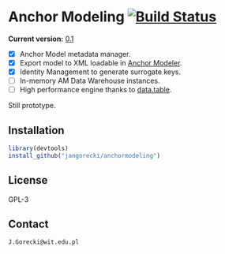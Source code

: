 # Anchor Modeling [![Build Status](https://travis-ci.org/jangorecki/anchormodeling.svg?branch=master)](https://travis-ci.org/jangorecki/anchormodeling)

**Current version:** [0.1](NEWS.md)  

- [x] Anchor Model metadata manager.  
- [x] Export model to XML loadable in [Anchor Modeler](roenbaeck.github.io/anchor/).
- [x] Identity Management to generate surrogate keys.
- [ ] In-memory AM Data Warehouse instances.
- [ ] High performance engine thanks to [data.table](https://github.com/Rdatatable/data.table/wiki).

Still prototype.

## Installation

```r
library(devtools)
install_github("jangorecki/anchormodeling")
```

## License

GPL-3  

## Contact

`J.Gorecki@wit.edu.pl`
